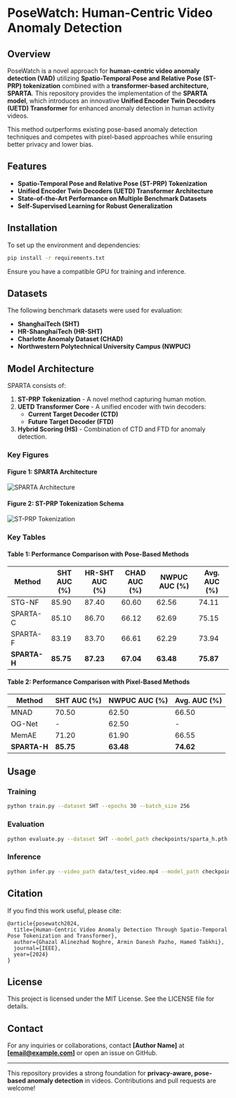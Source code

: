 # PoseWatch: Human-Centric Video Anomaly Detection

## Overview

PoseWatch is a novel approach for **human-centric video anomaly detection (VAD)** utilizing **Spatio-Temporal Pose and Relative Pose (ST-PRP) tokenization** combined with a **transformer-based architecture, SPARTA**. This repository provides the implementation of the **SPARTA model**, which introduces an innovative **Unified Encoder Twin Decoders (UETD) Transformer** for enhanced anomaly detection in human activity videos.

This method outperforms existing pose-based anomaly detection techniques and competes with pixel-based approaches while ensuring better privacy and lower bias.

## Features
- **Spatio-Temporal Pose and Relative Pose (ST-PRP) Tokenization**
- **Unified Encoder Twin Decoders (UETD) Transformer Architecture**
- **State-of-the-Art Performance on Multiple Benchmark Datasets**
- **Self-Supervised Learning for Robust Generalization**

## Installation
To set up the environment and dependencies:
```bash
pip install -r requirements.txt
```
Ensure you have a compatible GPU for training and inference.

## Datasets
The following benchmark datasets were used for evaluation:
- **ShanghaiTech (SHT)**
- **HR-ShanghaiTech (HR-SHT)**
- **Charlotte Anomaly Dataset (CHAD)**
- **Northwestern Polytechnical University Campus (NWPUC)**

## Model Architecture
SPARTA consists of:
1. **ST-PRP Tokenization** - A novel method capturing human motion.
2. **UETD Transformer Core** - A unified encoder with twin decoders:
   - **Current Target Decoder (CTD)**
   - **Future Target Decoder (FTD)**
3. **Hybrid Scoring (HS)** - Combination of CTD and FTD for anomaly detection.

### Key Figures
#### Figure 1: SPARTA Architecture
![SPARTA Architecture](figures/sparta_architecture.png)

#### Figure 2: ST-PRP Tokenization Schema
![ST-PRP Tokenization](figures/st_prp_tokenization.png)

### Key Tables
#### Table 1: Performance Comparison with Pose-Based Methods
| Method | SHT AUC (%) | HR-SHT AUC (%) | CHAD AUC (%) | NWPUC AUC (%) | Avg. AUC (%) |
|--------|------------|---------------|-------------|-------------|-------------|
| STG-NF | 85.90 | 87.40 | 60.60 | 62.56 | 74.11 |
| SPARTA-C | 85.10 | 86.70 | 66.12 | 62.69 | 75.15 |
| SPARTA-F | 83.19 | 83.70 | 66.61 | 62.29 | 73.94 |
| **SPARTA-H** | **85.75** | **87.23** | **67.04** | **63.48** | **75.87** |

#### Table 2: Performance Comparison with Pixel-Based Methods
| Method | SHT AUC (%) | NWPUC AUC (%) | Avg. AUC (%) |
|--------|------------|-------------|-------------|
| MNAD | 70.50 | 62.50 | 66.50 |
| OG-Net | - | 62.50 | - |
| MemAE | 71.20 | 61.90 | 66.55 |
| **SPARTA-H** | **85.75** | **63.48** | **74.62** |

## Usage
### Training
```bash
python train.py --dataset SHT --epochs 30 --batch_size 256
```
### Evaluation
```bash
python evaluate.py --dataset SHT --model_path checkpoints/sparta_h.pth
```
### Inference
```bash
python infer.py --video_path data/test_video.mp4 --model_path checkpoints/sparta_h.pth
```

## Citation
If you find this work useful, please cite:
```
@article{posewatch2024,
  title={Human-Centric Video Anomaly Detection Through Spatio-Temporal Pose Tokenization and Transformer},
  author={Ghazal Alinezhad Noghre, Armin Danesh Pazho, Hamed Tabkhi},
  journal={IEEE},
  year={2024}
}
```

## License
This project is licensed under the MIT License. See the LICENSE file for details.

## Contact
For any inquiries or collaborations, contact **[Author Name]** at **[email@example.com]** or open an issue on GitHub.

---
This repository provides a strong foundation for **privacy-aware, pose-based anomaly detection** in videos. Contributions and pull requests are welcome!

